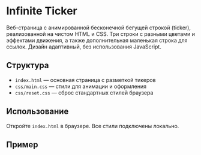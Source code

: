 # Infinite Ticker

Веб-страница с анимированной бесконечной бегущей строкой (ticker), реализованной на чистом HTML и CSS. Три строки с разными цветами и эффектами движения, а также дополнительная маленькая строка для ссылок. Дизайн адаптивный, без использования JavaScript.

## Структура

- `index.html` — основная страница с разметкой тикеров
- `css/main.css` — стили для анимации и оформления
- `css/reset.css` — сброс стандартных стилей браузера

## Использование

Откройте `index.html` в браузере. Все стили подключены локально.

## Пример


